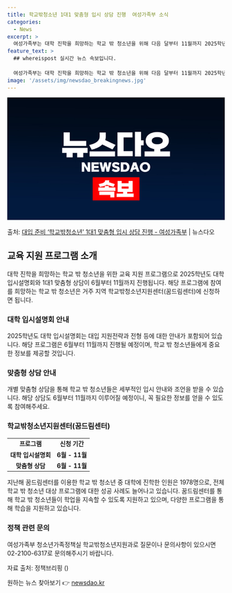 ```yaml
---
title: 학교밖청소년 1대1 맞춤형 입시 상담 진행  여성가족부 소식
categories:
  - News
excerpt: >
  여성가족부는 대학 진학을 희망하는 학교 밖 청소년을 위해 다음 달부터 11월까지 2025학년도 대학 입시설명…
feature_text: >
  ## whereispost 실시간 뉴스 속보입니다.

  여성가족부는 대학 진학을 희망하는 학교 밖 청소년을 위해 다음 달부터 11월까지 2025학년도 대학 입시설명…
image: '/assets/img/newsdao_breakingnews.jpg'
---
```


![뉴스다오 속보](/assets/img/newsdao_breakingnews.jpg)

<p>출처: <a href="https://newsdao.kr/3940" rel="dofollow">대입 준비 ‘학교밖청소년’ 1대1 맞춤형 입시 상담 진행 - 여성가족부</a> | 뉴스다오</p>

<h2 data-ke-size="size26">교육 지원 프로그램 소개</h2>
<p data-ke-size="size16">대학 진학을 희망하는 학교 밖 청소년을 위한 교육 지원 프로그램으로 2025학년도 대학 입시설명회와 1대1 맞춤형 상담이 6월부터 11월까지 진행됩니다. 해당 프로그램에 참여를 희망하는 학교 밖 청소년은 거주 지역 학교밖청소년지원센터(꿈드림센터)에 신청하면 됩니다.</p>

<h3>대학 입시설명회 안내</h3>
<p>2025학년도 대학 입시설명회는 대입 지원전략과 전형 등에 대한 안내가 포함되어 있습니다. 해당 프로그램은 6월부터 11월까지 진행될 예정이며, 학교 밖 청소년들에게 중요한 정보를 제공할 것입니다.</p>

<h3>맞춤형 상담 안내</h3>
<p>개별 맞춤형 상담을 통해 학교 밖 청소년들은 세부적인 입시 안내와 조언을 받을 수 있습니다. 해당 상담도 6월부터 11월까지 이루어질 예정이니, 꼭 필요한 정보를 얻을 수 있도록 참여해주세요.</p>

<h3>학교밖청소년지원센터(꿈드림센터)</h3>
<table>
  <tr>
    <td style="text-align: center; height: 17px;"><b>프로그램</b></td>
    <td style="text-align: center; height: 17px;"><b>신청 기간</b></td>
  </tr>
  <tr>
    <td style="text-align: center; height: 17px;"><b>대학 입시설명회</b></td>
    <td style="text-align: center; height: 17px;"><b>6월 - 11월</b></td>
  </tr>
  <tr>
    <td style="text-align: center; height: 17px;"><b>맞춤형 상담</b></td>
    <td style="text-align: center; height: 17px;"><b>6월 - 11월</b></td>
  </tr>
</table>

<p data-ke-size="size16">지난해 꿈드림센터를 이용한 학교 밖 청소년 중 대학에 진학한 인원은 1978명으로, 전체 학교 밖 청소년 대상 프로그램에 대한 성공 사례도 늘어나고 있습니다. 꿈드림센터를 통해 학교 밖 청소년들이 학업을 지속할 수 있도록 지원하고 있으며, 다양한 프로그램을 통해 학습을 지원하고 있습니다.</p>

<h3>정책 관련 문의</h3>
<p>여성가족부 청소년가족정책실 학교밖청소년지원과로 질문이나 문의사항이 있으시면 02-2100-6317로 문의해주시기 바랍니다.</p>

<p data-ke-size="size16">자료 출처: 정책브리핑 ()</p>
<p data-ke-size="size16"></p> 

원하는 뉴스 찾아보기 👉 <a href="https://newsdao.kr" rel="dofollow">newsdao.kr</a>


